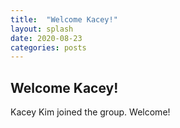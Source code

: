 ```yaml
---
title:  "Welcome Kacey!"
layout: splash
date: 2020-08-23
categories: posts
---
```


## Welcome Kacey!
Kacey Kim joined the group. Welcome!

